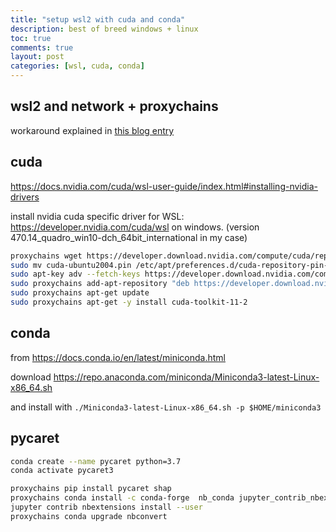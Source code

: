 ```yaml
---
title: "setup wsl2 with cuda and conda"
description: best of breed windows + linux
toc: true
comments: true
layout: post
categories: [wsl, cuda, conda]
---
```




## wsl2 and network + proxychains

workaround explained in [this blog entry](https://castorfou.github.io/guillaume_blog/blog/Windows10-fastai-wsl2-cuda.html#Workaround-network-issue-with-WSL2)



## cuda

https://docs.nvidia.com/cuda/wsl-user-guide/index.html#installing-nvidia-drivers

install nvidia cuda specific driver for WSL: https://developer.nvidia.com/cuda/wsl on windows. (version 470.14_quadro_win10-dch_64bit_international in my case) 



```bash
proxychains wget https://developer.download.nvidia.com/compute/cuda/repos/ubuntu2004/x86_64/cuda-ubuntu2004.pin
sudo mv cuda-ubuntu2004.pin /etc/apt/preferences.d/cuda-repository-pin-600
sudo apt-key adv --fetch-keys https://developer.download.nvidia.com/compute/cuda/repos/ubuntu2004/x86_64/7fa2af80.pub
sudo proxychains add-apt-repository "deb https://developer.download.nvidia.com/compute/cuda/repos/ubuntu2004/x86_64/ /"
sudo proxychains apt-get update
sudo proxychains apt-get -y install cuda-toolkit-11-2
```





## conda

from https://docs.conda.io/en/latest/miniconda.html

download https://repo.anaconda.com/miniconda/Miniconda3-latest-Linux-x86_64.sh

and install with `./Miniconda3-latest-Linux-x86_64.sh -p $HOME/miniconda3`



## pycaret

```bash
conda create --name pycaret python=3.7
conda activate pycaret3

proxychains pip install pycaret shap
proxychains conda install -c conda-forge  nb_conda jupyter_contrib_nbextensions fire pyfiglet openpyxl
jupyter contrib nbextensions install --user
proxychains conda upgrade nbconvert

```